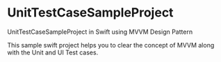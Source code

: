 # UnitTestCaseSampleProject
UnitTestCaseSampleProject in Swift using MVVM Design Pattern

This sample swift project helps you to clear the concept of MVVM along with the Unit and UI Test cases.
